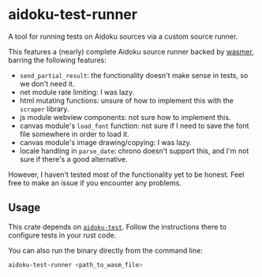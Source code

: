 # aidoku-test-runner

A tool for running tests on Aidoku sources via a custom source runner.

This features a (nearly) complete Aidoku source runner backed by [wasmer](https://wasmer.io/), barring the following features:

- `send_partial_result`: the functionality doesn't make sense in tests, so we don't need it.
- net module rate limiting: I was lazy.
- html mutating functions: unsure of how to implement this with the `scraper` library.
- js module webview components: not sure how to implement this.
- canvas module's `load_font` function: not sure if I need to save the font file somewhere in order to load it.
- canvas module's image drawing/copying: I was lazy.
- locale handling in `parse_date`: chrono doesn't support this, and I'm not sure if there's a good alternative.

However, I haven't tested most of the functionality yet to be honest. Feel free to make an issue if you encounter any problems.

## Usage

This crate depends on [`aidoku-test`](../test-macro). Follow the instructions there to configure tests in your rust code.

You can also run the binary directly from the command line:

```sh
aidoku-test-runner <path_to_wasm_file>
```
